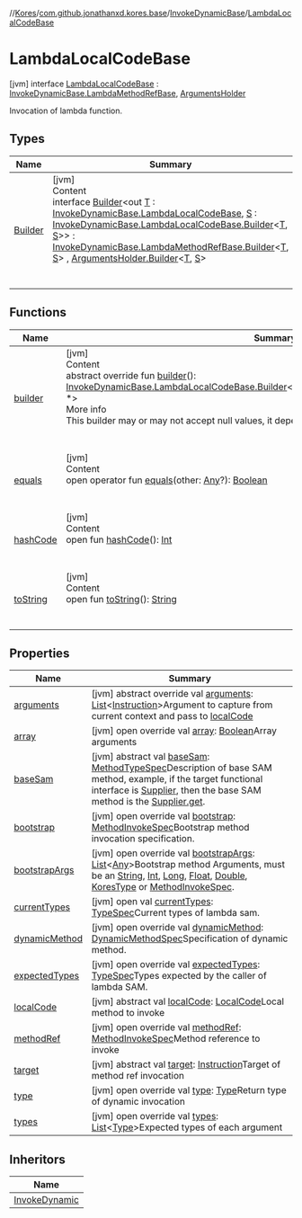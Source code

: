 //[Kores](../../../index.md)/[com.github.jonathanxd.kores.base](../../index.md)/[InvokeDynamicBase](../index.md)/[LambdaLocalCodeBase](index.md)



# LambdaLocalCodeBase  
 [jvm] interface [LambdaLocalCodeBase](index.md) : [InvokeDynamicBase.LambdaMethodRefBase](../-lambda-method-ref-base/index.md), [ArgumentsHolder](../../-arguments-holder/index.md)

Invocation of lambda function.

   


## Types  
  
|  Name|  Summary| 
|---|---|
| <a name="com.github.jonathanxd.kores.base/InvokeDynamicBase.LambdaLocalCodeBase.Builder///PointingToDeclaration/"></a>[Builder](-builder/index.md)| <a name="com.github.jonathanxd.kores.base/InvokeDynamicBase.LambdaLocalCodeBase.Builder///PointingToDeclaration/"></a>[jvm]  <br>Content  <br>interface [Builder](-builder/index.md)<out [T](-builder/index.md) : [InvokeDynamicBase.LambdaLocalCodeBase](index.md), [S](-builder/index.md) : [InvokeDynamicBase.LambdaLocalCodeBase.Builder](-builder/index.md)<[T](-builder/index.md), [S](-builder/index.md)>> : [InvokeDynamicBase.LambdaMethodRefBase.Builder](../-lambda-method-ref-base/-builder/index.md)<[T](-builder/index.md), [S](-builder/index.md)> , [ArgumentsHolder.Builder](../../-arguments-holder/-builder/index.md)<[T](-builder/index.md), [S](-builder/index.md)>   <br><br><br>


## Functions  
  
|  Name|  Summary| 
|---|---|
| <a name="com.github.jonathanxd.kores.base/InvokeDynamicBase.LambdaLocalCodeBase/builder/#/PointingToDeclaration/"></a>[builder](builder.md)| <a name="com.github.jonathanxd.kores.base/InvokeDynamicBase.LambdaLocalCodeBase/builder/#/PointingToDeclaration/"></a>[jvm]  <br>Content  <br>abstract override fun [builder](builder.md)(): [InvokeDynamicBase.LambdaLocalCodeBase.Builder](-builder/index.md)<[InvokeDynamicBase.LambdaLocalCodeBase](index.md), *>  <br>More info  <br>This builder may or may not accept null values, it depends on implementation.  <br><br><br>
| <a name="kotlin/Any/equals/#kotlin.Any?/PointingToDeclaration/"></a>[equals](../../../com.github.jonathanxd.kores.util/-simple-resolver/index.md#%5Bkotlin%2FAny%2Fequals%2F%23kotlin.Any%3F%2FPointingToDeclaration%2F%5D%2FFunctions%2F-427383591)| <a name="kotlin/Any/equals/#kotlin.Any?/PointingToDeclaration/"></a>[jvm]  <br>Content  <br>open operator fun [equals](../../../com.github.jonathanxd.kores.util/-simple-resolver/index.md#%5Bkotlin%2FAny%2Fequals%2F%23kotlin.Any%3F%2FPointingToDeclaration%2F%5D%2FFunctions%2F-427383591)(other: [Any](https://kotlinlang.org/api/latest/jvm/stdlib/kotlin/-any/index.html)?): [Boolean](https://kotlinlang.org/api/latest/jvm/stdlib/kotlin/-boolean/index.html)  <br><br><br>
| <a name="kotlin/Any/hashCode/#/PointingToDeclaration/"></a>[hashCode](../../../com.github.jonathanxd.kores.util/-simple-resolver/index.md#%5Bkotlin%2FAny%2FhashCode%2F%23%2FPointingToDeclaration%2F%5D%2FFunctions%2F-427383591)| <a name="kotlin/Any/hashCode/#/PointingToDeclaration/"></a>[jvm]  <br>Content  <br>open fun [hashCode](../../../com.github.jonathanxd.kores.util/-simple-resolver/index.md#%5Bkotlin%2FAny%2FhashCode%2F%23%2FPointingToDeclaration%2F%5D%2FFunctions%2F-427383591)(): [Int](https://kotlinlang.org/api/latest/jvm/stdlib/kotlin/-int/index.html)  <br><br><br>
| <a name="kotlin/Any/toString/#/PointingToDeclaration/"></a>[toString](../../../com.github.jonathanxd.kores.util/-simple-resolver/index.md#%5Bkotlin%2FAny%2FtoString%2F%23%2FPointingToDeclaration%2F%5D%2FFunctions%2F-427383591)| <a name="kotlin/Any/toString/#/PointingToDeclaration/"></a>[jvm]  <br>Content  <br>open fun [toString](../../../com.github.jonathanxd.kores.util/-simple-resolver/index.md#%5Bkotlin%2FAny%2FtoString%2F%23%2FPointingToDeclaration%2F%5D%2FFunctions%2F-427383591)(): [String](https://kotlinlang.org/api/latest/jvm/stdlib/kotlin/-string/index.html)  <br><br><br>


## Properties  
  
|  Name|  Summary| 
|---|---|
| <a name="com.github.jonathanxd.kores.base/InvokeDynamicBase.LambdaLocalCodeBase/arguments/#/PointingToDeclaration/"></a>[arguments](arguments.md)| <a name="com.github.jonathanxd.kores.base/InvokeDynamicBase.LambdaLocalCodeBase/arguments/#/PointingToDeclaration/"></a> [jvm] abstract override val [arguments](arguments.md): [List](https://kotlinlang.org/api/latest/jvm/stdlib/kotlin.collections/-list/index.html)<[Instruction](../../../com.github.jonathanxd.kores/-instruction/index.md)>Argument to capture from current context and pass to [localCode](local-code.md)   <br>
| <a name="com.github.jonathanxd.kores.base/InvokeDynamicBase.LambdaLocalCodeBase/array/#/PointingToDeclaration/"></a>[array](array.md)| <a name="com.github.jonathanxd.kores.base/InvokeDynamicBase.LambdaLocalCodeBase/array/#/PointingToDeclaration/"></a> [jvm] open override val [array](array.md): [Boolean](https://kotlinlang.org/api/latest/jvm/stdlib/kotlin/-boolean/index.html)Array arguments   <br>
| <a name="com.github.jonathanxd.kores.base/InvokeDynamicBase.LambdaLocalCodeBase/baseSam/#/PointingToDeclaration/"></a>[baseSam](index.md#%5Bcom.github.jonathanxd.kores.base%2FInvokeDynamicBase.LambdaLocalCodeBase%2FbaseSam%2F%23%2FPointingToDeclaration%2F%5D%2FProperties%2F-427383591)| <a name="com.github.jonathanxd.kores.base/InvokeDynamicBase.LambdaLocalCodeBase/baseSam/#/PointingToDeclaration/"></a> [jvm] abstract val [baseSam](index.md#%5Bcom.github.jonathanxd.kores.base%2FInvokeDynamicBase.LambdaLocalCodeBase%2FbaseSam%2F%23%2FPointingToDeclaration%2F%5D%2FProperties%2F-427383591): [MethodTypeSpec](../../../com.github.jonathanxd.kores.common/-method-type-spec/index.md)Description of base SAM method, example, if the target functional interface is [Supplier](https://docs.oracle.com/javase/8/docs/api/java/util/function/Supplier.html), then the base SAM method is the [Supplier.get](https://docs.oracle.com/javase/8/docs/api/java/util/function/Supplier.html#get--).   <br>
| <a name="com.github.jonathanxd.kores.base/InvokeDynamicBase.LambdaLocalCodeBase/bootstrap/#/PointingToDeclaration/"></a>[bootstrap](index.md#%5Bcom.github.jonathanxd.kores.base%2FInvokeDynamicBase.LambdaLocalCodeBase%2Fbootstrap%2F%23%2FPointingToDeclaration%2F%5D%2FProperties%2F-427383591)| <a name="com.github.jonathanxd.kores.base/InvokeDynamicBase.LambdaLocalCodeBase/bootstrap/#/PointingToDeclaration/"></a> [jvm] open override val [bootstrap](index.md#%5Bcom.github.jonathanxd.kores.base%2FInvokeDynamicBase.LambdaLocalCodeBase%2Fbootstrap%2F%23%2FPointingToDeclaration%2F%5D%2FProperties%2F-427383591): [MethodInvokeSpec](../../../com.github.jonathanxd.kores.common/-method-invoke-spec/index.md)Bootstrap method invocation specification.   <br>
| <a name="com.github.jonathanxd.kores.base/InvokeDynamicBase.LambdaLocalCodeBase/bootstrapArgs/#/PointingToDeclaration/"></a>[bootstrapArgs](index.md#%5Bcom.github.jonathanxd.kores.base%2FInvokeDynamicBase.LambdaLocalCodeBase%2FbootstrapArgs%2F%23%2FPointingToDeclaration%2F%5D%2FProperties%2F-427383591)| <a name="com.github.jonathanxd.kores.base/InvokeDynamicBase.LambdaLocalCodeBase/bootstrapArgs/#/PointingToDeclaration/"></a> [jvm] open override val [bootstrapArgs](index.md#%5Bcom.github.jonathanxd.kores.base%2FInvokeDynamicBase.LambdaLocalCodeBase%2FbootstrapArgs%2F%23%2FPointingToDeclaration%2F%5D%2FProperties%2F-427383591): [List](https://kotlinlang.org/api/latest/jvm/stdlib/kotlin.collections/-list/index.html)<[Any](https://kotlinlang.org/api/latest/jvm/stdlib/kotlin/-any/index.html)>Bootstrap method Arguments, must be an [String](https://kotlinlang.org/api/latest/jvm/stdlib/kotlin/-string/index.html), [Int](https://kotlinlang.org/api/latest/jvm/stdlib/kotlin/-int/index.html), [Long](https://kotlinlang.org/api/latest/jvm/stdlib/kotlin/-long/index.html), [Float](https://kotlinlang.org/api/latest/jvm/stdlib/kotlin/-float/index.html), [Double](https://kotlinlang.org/api/latest/jvm/stdlib/kotlin/-double/index.html), [KoresType](../../../com.github.jonathanxd.kores.type/-kores-type/index.md) or [MethodInvokeSpec](../../../com.github.jonathanxd.kores.common/-method-invoke-spec/index.md).   <br>
| <a name="com.github.jonathanxd.kores.base/InvokeDynamicBase.LambdaLocalCodeBase/currentTypes/#/PointingToDeclaration/"></a>[currentTypes](index.md#%5Bcom.github.jonathanxd.kores.base%2FInvokeDynamicBase.LambdaLocalCodeBase%2FcurrentTypes%2F%23%2FPointingToDeclaration%2F%5D%2FProperties%2F-427383591)| <a name="com.github.jonathanxd.kores.base/InvokeDynamicBase.LambdaLocalCodeBase/currentTypes/#/PointingToDeclaration/"></a> [jvm] open val [currentTypes](index.md#%5Bcom.github.jonathanxd.kores.base%2FInvokeDynamicBase.LambdaLocalCodeBase%2FcurrentTypes%2F%23%2FPointingToDeclaration%2F%5D%2FProperties%2F-427383591): [TypeSpec](../../-type-spec/index.md)Current types of lambda sam.   <br>
| <a name="com.github.jonathanxd.kores.base/InvokeDynamicBase.LambdaLocalCodeBase/dynamicMethod/#/PointingToDeclaration/"></a>[dynamicMethod](index.md#%5Bcom.github.jonathanxd.kores.base%2FInvokeDynamicBase.LambdaLocalCodeBase%2FdynamicMethod%2F%23%2FPointingToDeclaration%2F%5D%2FProperties%2F-427383591)| <a name="com.github.jonathanxd.kores.base/InvokeDynamicBase.LambdaLocalCodeBase/dynamicMethod/#/PointingToDeclaration/"></a> [jvm] open override val [dynamicMethod](index.md#%5Bcom.github.jonathanxd.kores.base%2FInvokeDynamicBase.LambdaLocalCodeBase%2FdynamicMethod%2F%23%2FPointingToDeclaration%2F%5D%2FProperties%2F-427383591): [DynamicMethodSpec](../../../com.github.jonathanxd.kores.common/-dynamic-method-spec/index.md)Specification of dynamic method.   <br>
| <a name="com.github.jonathanxd.kores.base/InvokeDynamicBase.LambdaLocalCodeBase/expectedTypes/#/PointingToDeclaration/"></a>[expectedTypes](expected-types.md)| <a name="com.github.jonathanxd.kores.base/InvokeDynamicBase.LambdaLocalCodeBase/expectedTypes/#/PointingToDeclaration/"></a> [jvm] open override val [expectedTypes](expected-types.md): [TypeSpec](../../-type-spec/index.md)Types expected by the caller of lambda SAM.   <br>
| <a name="com.github.jonathanxd.kores.base/InvokeDynamicBase.LambdaLocalCodeBase/localCode/#/PointingToDeclaration/"></a>[localCode](local-code.md)| <a name="com.github.jonathanxd.kores.base/InvokeDynamicBase.LambdaLocalCodeBase/localCode/#/PointingToDeclaration/"></a> [jvm] abstract val [localCode](local-code.md): [LocalCode](../../-local-code/index.md)Local method to invoke   <br>
| <a name="com.github.jonathanxd.kores.base/InvokeDynamicBase.LambdaLocalCodeBase/methodRef/#/PointingToDeclaration/"></a>[methodRef](method-ref.md)| <a name="com.github.jonathanxd.kores.base/InvokeDynamicBase.LambdaLocalCodeBase/methodRef/#/PointingToDeclaration/"></a> [jvm] open override val [methodRef](method-ref.md): [MethodInvokeSpec](../../../com.github.jonathanxd.kores.common/-method-invoke-spec/index.md)Method reference to invoke   <br>
| <a name="com.github.jonathanxd.kores.base/InvokeDynamicBase.LambdaLocalCodeBase/target/#/PointingToDeclaration/"></a>[target](index.md#%5Bcom.github.jonathanxd.kores.base%2FInvokeDynamicBase.LambdaLocalCodeBase%2Ftarget%2F%23%2FPointingToDeclaration%2F%5D%2FProperties%2F-427383591)| <a name="com.github.jonathanxd.kores.base/InvokeDynamicBase.LambdaLocalCodeBase/target/#/PointingToDeclaration/"></a> [jvm] abstract val [target](index.md#%5Bcom.github.jonathanxd.kores.base%2FInvokeDynamicBase.LambdaLocalCodeBase%2Ftarget%2F%23%2FPointingToDeclaration%2F%5D%2FProperties%2F-427383591): [Instruction](../../../com.github.jonathanxd.kores/-instruction/index.md)Target of method ref invocation   <br>
| <a name="com.github.jonathanxd.kores.base/InvokeDynamicBase.LambdaLocalCodeBase/type/#/PointingToDeclaration/"></a>[type](index.md#%5Bcom.github.jonathanxd.kores.base%2FInvokeDynamicBase.LambdaLocalCodeBase%2Ftype%2F%23%2FPointingToDeclaration%2F%5D%2FProperties%2F-427383591)| <a name="com.github.jonathanxd.kores.base/InvokeDynamicBase.LambdaLocalCodeBase/type/#/PointingToDeclaration/"></a> [jvm] open override val [type](index.md#%5Bcom.github.jonathanxd.kores.base%2FInvokeDynamicBase.LambdaLocalCodeBase%2Ftype%2F%23%2FPointingToDeclaration%2F%5D%2FProperties%2F-427383591): [Type](https://docs.oracle.com/javase/8/docs/api/java/lang/reflect/Type.html)Return type of dynamic invocation   <br>
| <a name="com.github.jonathanxd.kores.base/InvokeDynamicBase.LambdaLocalCodeBase/types/#/PointingToDeclaration/"></a>[types](index.md#%5Bcom.github.jonathanxd.kores.base%2FInvokeDynamicBase.LambdaLocalCodeBase%2Ftypes%2F%23%2FPointingToDeclaration%2F%5D%2FProperties%2F-427383591)| <a name="com.github.jonathanxd.kores.base/InvokeDynamicBase.LambdaLocalCodeBase/types/#/PointingToDeclaration/"></a> [jvm] open override val [types](index.md#%5Bcom.github.jonathanxd.kores.base%2FInvokeDynamicBase.LambdaLocalCodeBase%2Ftypes%2F%23%2FPointingToDeclaration%2F%5D%2FProperties%2F-427383591): [List](https://kotlinlang.org/api/latest/jvm/stdlib/kotlin.collections/-list/index.html)<[Type](https://docs.oracle.com/javase/8/docs/api/java/lang/reflect/Type.html)>Expected types of each argument   <br>


## Inheritors  
  
|  Name| 
|---|
| <a name="com.github.jonathanxd.kores.base/InvokeDynamic.LambdaLocalCode///PointingToDeclaration/"></a>[InvokeDynamic](../../-invoke-dynamic/-lambda-local-code/index.md)

